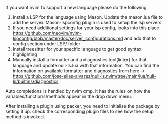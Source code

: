 If you want nvim to support a new language please do the following.

1. Install a LSP for the language using Mason. Update the mason.lua file to add the server. Mason-lspconfig plugin is
   used to setup the lsp servers.
2. If you need additional settings for your lsp config, looks into this place https://github.com/neovim/nvim-lspconfig/blob/master/doc/server_configurations.md
   and add that to config section under LSP/ folder
3. Install treesitter for your specific language to get good syntax highlighting
4. Manually install a formatter and a diagnostics tool(linter) for that language and update null-ls.lua with
   that information. You can find the information on available formatter and diagnostics from here -> https://github.com/jose-elias-alvarez/null-ls.nvim/tree/main/lua/null-ls/builtins/diagnostics

Auto completions is handled by nvim cmp. It has the rules on how the variables/functions/methods appear in the drop down
menu.

After installing a plugin using packer, you need to initialise the package by setting it up. check the corresponding plugin files
to see how the setup method is invoked.
